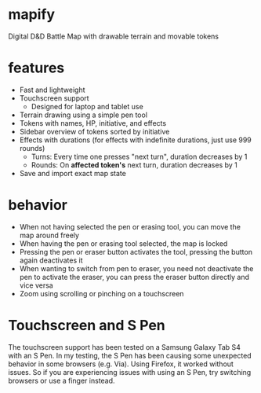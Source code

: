 # mapify
Digital D&amp;D Battle Map with drawable terrain and movable tokens

# features
- Fast and lightweight
- Touchscreen support
  - Designed for laptop and tablet use
- Terrain drawing using a simple pen tool
- Tokens with names, HP, initiative, and effects
- Sidebar overview of tokens sorted by initiative
- Effects with durations (for effects with indefinite durations, just use 999 rounds)
  - Turns: Every time one presses "next turn", duration decreases by 1
  - Rounds: On **affected token's** next turn, duration decreases by 1
- Save and import exact map state

# behavior
- When not having selected the pen or erasing tool, you can move the map around freely
- When having the pen or erasing tool selected, the map is locked
- Pressing the pen or eraser button activates the tool, pressing the button again deactivates it
- When wanting to switch from pen to eraser, you need not deactivate the pen to activate the eraser, you can press the eraser button directly and vice versa
- Zoom using scrolling or pinching on a touchscreen

# Touchscreen and S Pen
The touchscreen support has been tested on a Samsung Galaxy Tab S4 with an S Pen. In my testing, the S Pen has been causing some unexpected behavior in some browsers (e.g. Via). Using Firefox, it worked without issues. So if you are experiencing issues with using an S Pen, try switching browsers or use a finger instead.
